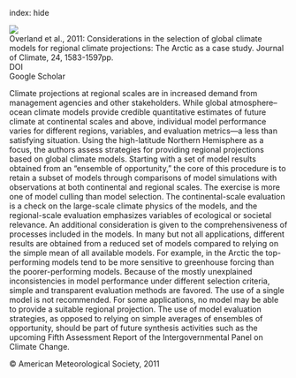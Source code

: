 index: hide

<div class="Citation">
    <div class="Citation-thumb CitationThumb-linked"  data-href="https://doi.org/10.1175/2010jcli3462.1">
      <img src="https://static.claimspace.cloud/climate-study-static/refs/thumbs/12/Overland_et_al_2011-thumb.png" />
    </div>

  <div class="Citation-body">
    <div class="Citation-text">Overland et al., 2011: Considerations in the selection of global climate models for regional climate projections: The Arctic as a case study. <span class="Article-journal">Journal of Climate, </span><span class="Article-volume">24, </span>1583-1597pp.</div>
    <div class="Citation-links">
      <div class="CitationLink" data-href="https://doi.org/10.1175/2010jcli3462.1">
        <div class="CitationLink-icon CitationLink-Doi"></div>
        <div class="CitationLink-text">DOI</div>
      </div>
      <div class="CitationLink" data-href="https://scholar.google.com/scholar?q=10.1175/2010jcli3462.1">
        <div class="CitationLink-icon CitationLink-Scholar"></div>
        <div class="CitationLink-text">Google Scholar</div>
      </div>
    </div>
  </div>
</div>

Climate projections at regional scales are in increased demand from management agencies and other stakeholders. While global atmosphere–ocean climate models provide credible quantitative estimates of future climate at continental scales and above, individual model performance varies for different regions, variables, and evaluation metrics—a less than satisfying situation. Using the high-latitude Northern Hemisphere as a focus, the authors assess strategies for providing regional projections based on global climate models. Starting with a set of model results obtained from an “ensemble of opportunity,” the core of this procedure is to retain a subset of models through comparisons of model simulations with observations at both continental and regional scales. The exercise is more one of model culling than model selection. The continental-scale evaluation is a check on the large-scale climate physics of the models, and the regional-scale evaluation emphasizes variables of ecological or societal relevance. An additional consideration is given to the comprehensiveness of processes included in the models. In many but not all applications, different results are obtained from a reduced set of models compared to relying on the simple mean of all available models. For example, in the Arctic the top-performing models tend to be more sensitive to greenhouse forcing than the poorer-performing models. Because of the mostly unexplained inconsistencies in model performance under different selection criteria, simple and transparent evaluation methods are favored. The use of a single model is not recommended. For some applications, no model may be able to provide a suitable regional projection. The use of model evaluation strategies, as opposed to relying on simple averages of ensembles of opportunity, should be part of future synthesis activities such as the upcoming Fifth Assessment Report of the Intergovernmental Panel on Climate Change.

<div class="Citation-copy">
&copy; American Meteorological Society, 2011
</div>